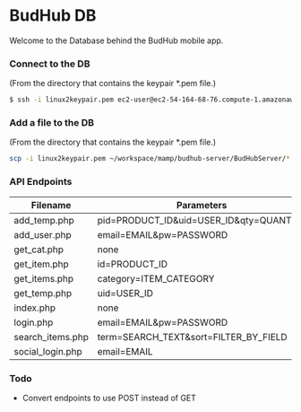 # BudHub DB
Welcome to the Database behind the BudHub mobile app.

### Connect to the DB
(From the directory that contains the keypair *.pem file.)
```sh
$ ssh -i linux2keypair.pem ec2-user@ec2-54-164-68-76.compute-1.amazonaws.com
```
### Add a file to the DB
(From the directory that contains the keypair *.pem file.)
```sh
scp -i linux2keypair.pem ~/workspace/mamp/budhub-server/BudHubServer/*.php ec2-user@ec2-54-164-68-76.compute-1.amazonaws.com:/var/www/html
```
### API Endpoints
| Filename | Parameters |
| ------ | ------ |
| add_temp.php | pid=PRODUCT_ID&uid=USER_ID&qty=QUANTITY |
| add_user.php | email=EMAIL&pw=PASSWORD |
| get_cat.php | none |
| get_item.php | id=PRODUCT_ID |
| get_items.php | category=ITEM_CATEGORY |
| get_temp.php | uid=USER_ID |
| index.php | none |
| login.php | email=EMAIL&pw=PASSWORD |
| search_items.php | term=SEARCH_TEXT&sort=FILTER_BY_FIELD |
| social_login.php | email=EMAIL |
### Todo
 - Convert endpoints to use POST instead of GET
